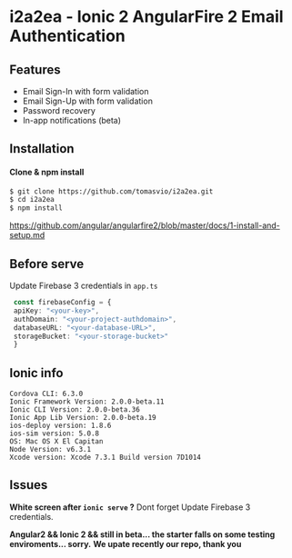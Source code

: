 # i2a2ea - Ionic 2 AngularFire 2 Email Authentication
## Features
* Email Sign-In with form validation
* Email Sign-Up with form validation
* Password recovery
* In-app notifications (beta)

## Installation
#### Clone & npm install
```sh
$ git clone https://github.com/tomasvio/i2a2ea.git
$ cd i2a2ea
$ npm install
```

https://github.com/angular/angularfire2/blob/master/docs/1-install-and-setup.md

## Before serve
Update Firebase 3 credentials in ```app.ts```
```ts
 const firebaseConfig = {
 apiKey: "<your-key>",
 authDomain: "<your-project-authdomain>",
 databaseURL: "<your-database-URL>",
 storageBucket: "<your-storage-bucket>"
 }
```

## Ionic info
```
Cordova CLI: 6.3.0
Ionic Framework Version: 2.0.0-beta.11
Ionic CLI Version: 2.0.0-beta.36
Ionic App Lib Version: 2.0.0-beta.19
ios-deploy version: 1.8.6
ios-sim version: 5.0.8
OS: Mac OS X El Capitan
Node Version: v6.3.1
Xcode version: Xcode 7.3.1 Build version 7D1014
```
## Issues
**White screen after ```ionic serve``` ?**
Dont forget Update Firebase 3 credentials.

**Angular2 && Ionic 2 && still in beta... the starter falls on some testing enviroments... sorry.**
**We upate recently our repo, thank you**
